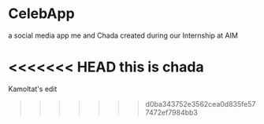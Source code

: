# CelebApp
a social media app me and Chada created during our Internship at AIM


<<<<<<< HEAD
this is chada
=======

Kamoltat's edit
>>>>>>> d0ba343752e3562cea0d835fe577472ef7984bb3
